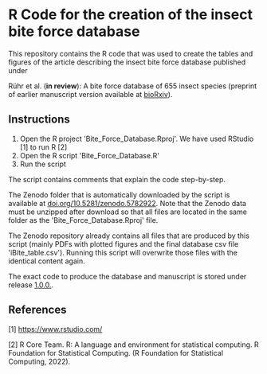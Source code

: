 # R Code for the creation of the insect bite force database

This repository contains the R code that was used to create the tables and figures of the article describing the insect bite force database published under

Rühr et al. (**in review**): A bite force database of 655 insect species (preprint of earlier manuscript version available at [bioRxiv](https://doi.org/10.1101/2022.01.21.477193)).

## Instructions

1.  Open the R project 'Bite_Force_Database.Rproj'. We have used RStudio [1] to run R [2]
2.  Open the R script 'Bite_Force_Database.R'
3.  Run the script

The script contains comments that explain the code step-by-step.

The Zenodo folder that is automatically downloaded by the script is available at [doi.org/10.5281/zenodo.5782922](https://www.doi.org/10.5281/zenodo.5782922). Note that the Zenodo data must be unzipped after download so that all files are located in the same folder as the 'Bite_Force_Database.Rproj' file.

The Zenodo repository already contains all files that are produced by this script (mainly PDFs with plotted figures and the final database csv file 'iBite_table.csv'). Running this script will overwrite those files with the identical content again.

The exact code to produce the database and manuscript is stored under release [1.0.0.](https://github.com/Peter-T-Ruehr/InsectBiteForceDatabase/releases/tag/v1.0.0).

## References

[1] <https://www.rstudio.com/>

[2] R Core Team. R: A language and environment for statistical computing. R Foundation for Statistical Computing. (R Foundation for Statistical Computing, 2022).
